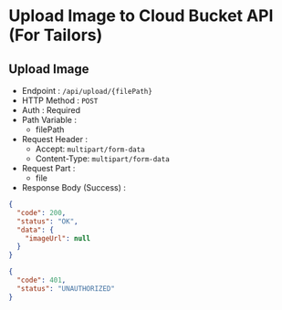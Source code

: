 # Upload Image to Cloud Bucket API (For Tailors)

## Upload Image

+ Endpoint : ``/api/upload/{filePath}``
+ HTTP Method : `POST`
+ Auth : Required
+ Path Variable :
  + filePath
+ Request Header :
  + Accept: `multipart/form-data`
  + Content-Type: `multipart/form-data`
+ Request Part :
  + file
+ Response Body (Success) :

```json
{
  "code": 200,
  "status": "OK",
  "data": {
    "imageUrl": null
  }
}
```

```json
{
  "code": 401,
  "status": "UNAUTHORIZED"
}
```
